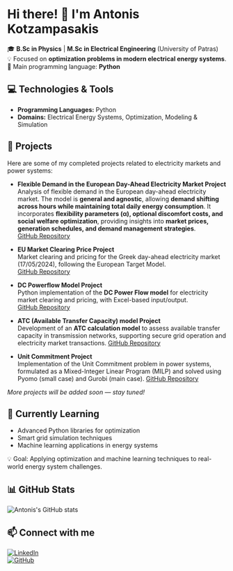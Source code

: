 # Hi there! 👋 I'm Antonis Kotzampasakis

🎓 **B.Sc in Physics** | **M.Sc in Electrical Engineering** (University of Patras)  
💡 Focused on **optimization problems in modern electrical energy systems**.  
🐍 Main programming language: **Python**  

## 💻 Technologies & Tools
- **Programming Languages:** Python
- **Domains:** Electrical Energy Systems, Optimization, Modeling & Simulation

## 📂 Projects

Here are some of my completed projects related to electricity markets and power systems:
- **Flexible Demand in the European Day-Ahead Electricity Market Project**  
  Analysis of flexible demand in the European day-ahead electricity market. The model is **general and agnostic**, allowing **demand shifting across hours while maintaining total daily energy consumption**. It incorporates **flexibility parameters (α), optional discomfort costs, and social welfare optimization**, providing insights into **market prices, generation schedules, and demand management strategies**.  
  [GitHub Repository](https://github.com/Anthonykts/EU_Market_FlexDemand)

- **EU Market Clearing Price Project**  
  Market clearing and pricing for the Greek day-ahead electricity market (17/05/2024), following the European Target Model.  
  [GitHub Repository](https://github.com/Anthonykts/EU-Market-Clearing-Model)
  
- **DC Powerflow Model Project**  
Python implementation of the **DC Power Flow model** for electricity market clearing and pricing, with Excel-based input/output.  
[GitHub Repository](https://github.com/Anthonykts/dc-powerflow-model)  

- **ATC (Available Transfer Capacity) model Project**   
Development of an **ATC calculation model** to assess available transfer capacity in transmission networks, supporting secure grid operation and electricity market transactions.
[GitHub Repository](https://github.com/Anthonykts/atc-market-model)  

- **Unit Commitment Project**  
  Implementation of the Unit Commitment problem in power systems, formulated as a Mixed-Integer Linear Program (MILP) and solved using Pyomo (small case) and Gurobi (main case).
  [GitHub Repository](https://github.com/Anthonykts/Unit-Commitment-Project)

*More projects will be added soon — stay tuned!*  


## 🌱 Currently Learning
- Advanced Python libraries for optimization
- Smart grid simulation techniques
- Machine learning applications in energy systems

💡 Goal: Applying optimization and machine learning techniques to real-world energy system challenges.
 
## 📊 GitHub Stats
![Antonis's GitHub stats](https://github-readme-stats.vercel.app/api?username=Anthonykts&show_icons=true&theme=radical)

## 📫 Connect with me
[![LinkedIn](https://img.shields.io/badge/LinkedIn-0A66C2?style=for-the-badge&logo=linkedin&logoColor=white)](https://www.linkedin.com/in/antonios-kotzampasakis-129803230)  
[![GitHub](https://img.shields.io/badge/GitHub-181717?style=for-the-badge&logo=github&logoColor=white)](https://github.com/Anthonykts)
